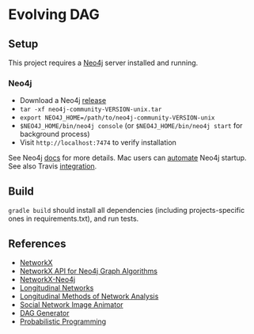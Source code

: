 # Evolving DAG

## Setup

This project requires a [Neo4j](https://neo4j.com) server installed and running.

### Neo4j

* Download a Neo4j [release](https://neo4j.com/download/other-releases/#releases)
* `tar -xf neo4j-community-VERSION-unix.tar`
* `export NEO4J_HOME=/path/to/neo4j-community-VERSION-unix`
* `$NEO4J_HOME/bin/neo4j console` (or `$NEO4J_HOME/bin/neo4j start` for background process)
* Visit `http://localhost:7474` to verify installation

See Neo4j [docs](https://neo4j.com/docs/operations-manual/current/installation/) for more details. Mac users 
can [automate](https://arstechnica.com/gadgets/2011/03/howto-build-mac-os-x-services-with-automator-and-shell-scripting/) Neo4j startup.
See also Travis [integration](https://docs.travis-ci.com/user/database-setup/#Neo4j).

## Build

`gradle build` should install all dependencies (including projects-specific ones in requirements.txt), and run tests.

## References

* [NetworkX](https://networkx.github.io)
* [NetworkX API for Neo4j Graph Algorithms](https://github.com/neo4j-graph-analytics/networkx-neo4j)
* [NetworkX-Neo4j](https://medium.com/neo4j/experimental-a-networkx-esque-api-for-neo4j-graph-algorithms-4002baac45be)
* [Longitudinal Networks](https://toreopsahl.com/tnet/longitudinal-networks/)
* [Longitudinal Methods of Network Analysis](https://www.stats.ox.ac.uk/~snijders/siena/Longi_Net.pdf)
* [Social Network Image Animator](https://web.stanford.edu/group/sonia/index.html)
* [DAG Generator](http://daggenerator.com/#)
* [Probabilistic Programming](http://www.probabilistic-programming.org/wiki/Home)
